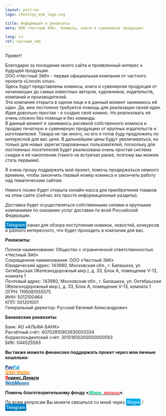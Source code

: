 ```yaml
---
layout: post-ea
logo: chestnyy_eyb_logo.svg

title: Информация и реквизиты
meta: ООО «Честный Эйб». Комиксы, книги и сувенирная продукция.

lang: ru
ref: честный_эйб
---
```


Привет!

Благодарю за посещение моего сайта и проявленный интерес к будущей продукции.  
ООО&nbsp;«Честный&nbsp;Эйб» - первая официальная компания от частного проекта «Lincoln&nbsp;virus».  
Здесь будут представлены комиксы, книги и сувенирная продукция от начинающих до самых известных авторов, художников, издательств, компаний и производителей.  
Эта компания открыта в одном лице и в данный момент занимаюсь ей один. Да, мне постоянно требуется помощь для реализации своей идеи.  
Идея довольно простая - я создаю свой комикс.  Но реализовать её очень сложно без помощи и без команды.  
В данный момент я занимаюсь рисовкой собственного комикса и продаю печатную и сувенирную продукцию от крупных издательств и изготовителей. Товара не так много, но его я готов буду предложить по интересной для вас цене. В дальнейшем цены будут увеличиваться, но только для новых зарегистрированных пользователей, поскольку для постоянных посетителей будет реализована очень простая система скидки и её накопления (такого не встречал ранее, поэтому мы можем стать первыми).

Я очень прошу поддержать мой проект, помочь продержаться немного времени, чтобы закончить первый номер комикса и закончить работу над тематическим сайтом.

Немого позже будет открыта онлайн-касса для приобретения товаров на этом сайте (сейчас это просто информационные разделы).

Доставка будет осуществляться собственными силами и крупными компаниями по оказанию услуг доставки по всей Российской Федерации.

<a href="https://t.me/chestnyy_eyb" target="_blank"><span style="background-color:#0088cc; color:white; padding:3px; border-radius: 3px">Telegram</span></a> канал для обзора поступления новинок, новостей, конкурсов и разного интересного, что будет проходить в компании для вас.

**Реквизиты:**

Полное наименование: Общество с ограниченной ответственностью «Честный&nbsp;Эйб»  
Сокращенное наименование: ООО&nbsp;«Честный&nbsp;Эйб»  
Юридический адрес: 143980, Московская обл., г. Балашиха, ул. Октябрьская (Железнодорожный мкр.), д. 33, Блок А, помещение V-13, комната 1  
Почтовый адрес: 143980, Московская обл., г. Балашиха, ул. Октябрьская (Железнодорожный мкр.), д. 33, Блок А, помещение V-13, комната 1  
ОГРН: 1195081055575  
ИНН: 5012100464  
КПП: 501201001  
Генеральный директор: Русский Евгений Александрович

**Банковские реквизиты:**

Банк: АО «АЛЬФА-БАНК»  
Расчётный счёт: 40702810902630003334  
Корреспондентский счёт: 30101810200000000593  
БИК: 044525593

**Вы также можете финансово поддержать проект через мои личные кошельки:**

**<a href="https://www.paypal.com/cgi-bin/webscr?cmd=_s-xclick&hosted_button_id=T3KLFW2TE8SJC&source=url" target="_blank"><span style="color:#003087">Pay</span><span style="color:#009cde">Pal</span></a>**  
**<a href="https://qiwi.com/n/CHUTKOY" target="_blank"><span style="color:#ff8d00">QIWI&nbsp;Wallet</span></a>**  
**<a href="https://money.yandex.ru/to/4100110359631399" target="_blank"><span style="color:#FF0000">Я</span><span style="color:#000000">ндекс.Деньги</span></a>**  
**<a href="https://passport.webmoney.ru/asp/certview.asp?wmid=400086000803" target="_blank"><span style="color:#036cb5">WebMoney</span></a>**

**Помочь благотворительному фонду «<a href="https://fondzhivimalysh.ru/" target="_blank"><span style="color:#02c794">Живи,</span><span style="color:#f7423e">&nbsp;малыш</span></a>»**.

По всем вопросам Вы можете связаться со мной через <a href="skype:chutkoy89?call" target="_blank"><span style="background-color:#00aff0; color:white; padding:3px; border-radius: 3px">Skype</span></a> / <a href="https://t.me/chutkoy" target="_blank"><span style="background-color:#0088cc; color:white; padding:3px; border-radius: 3px">Telegram</span></a>.